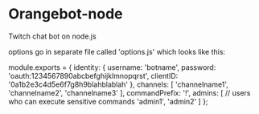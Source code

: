 # Orangebot-node
Twitch chat bot on node.js

options go in separate file called 'options.js' which looks like this:

module.exports = {
  identity: {
    username: 'botname',
    password: 'oauth:1234567890abcbefghijklmnopqrst',
    clientID: '0a1b2e3c4d5e6f7g8h9blahblablah'
  },
  channels: [
    'channelname1',
    'channelname2',
    'channelname3'
  ],
  commandPrefix: '!',
  admins: [ // users who can execute sensitive commands
    'admin1',
    'admin2'
  ]
};

